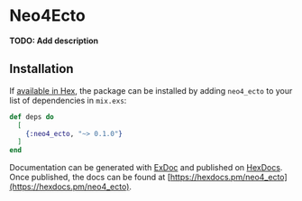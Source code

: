 # Neo4Ecto

**TODO: Add description**

## Installation

If [available in Hex](https://hex.pm/docs/publish), the package can be installed
by adding `neo4_ecto` to your list of dependencies in `mix.exs`:

```elixir
def deps do
  [
    {:neo4_ecto, "~> 0.1.0"}
  ]
end
```

Documentation can be generated with [ExDoc](https://github.com/elixir-lang/ex_doc)
and published on [HexDocs](https://hexdocs.pm). Once published, the docs can
be found at [https://hexdocs.pm/neo4_ecto](https://hexdocs.pm/neo4_ecto).

